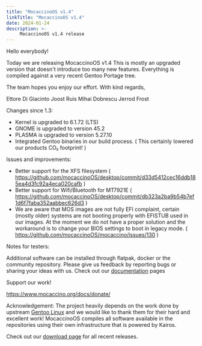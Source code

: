 ```yaml
---
title: "MocaccinoOS v1.4"
linkTitle: "MocaccinoOS v1.4"
date: 2024-01-24
description: >-
     MocaccinoOS v1.4 release
---
```


Hello everybody!

Today we are releasing MocaccinoOS v1.4
This is mostly an upgraded version that doesn't introduce too many new features. Everything is compiled against a very recent Gentoo Portage tree.

The team hopes you enjoy our effort.
With kind regards,

Ettore Di Giacinto
Joost Ruis
Mihai Dobrescu
Jerrod Frost

Changes since 1.3:

- Kernel is upgraded to 6.1.72 (LTS)
- GNOME is upgraded to version 45.2
- PLASMA is upgraded to version 5.27.10
- Integrated Gentoo binaries in our build process. ( This certainly lowered our products CO₂ footprint! )

Issues and improvements:

- Better support for the XFS filesystem ( https://github.com/mocaccinoOS/desktop/commit/d33d5412cec16ddb185ea4d3fc92a4eca020cafb )
- Better support for Wifi/Bluetooth for MT7921E ( https://github.com/mocaccinoOS/desktop/commit/db323a2ba9b54b7ef1d6f7faba352aabbec626d3 )
- We are aware that MOS images are not fully EFI complaint, certain (mostly older) systems are not booting properly with EFISTUB used in our images. At the moment we do not have a proper solution and the workaround is to change your BIOS settings to boot in legacy mode. ( https://github.com/mocaccinoOS/mocaccino/issues/130 )

Notes for testers:

Additional software can be installed through flatpak, docker or the community repository.
Please give us feedback by reporting bugs or sharing your ideas with us.
Check out our [documentation](https://www.mocaccino.org/docs/) pages

Support our work!

https://www.mocaccino.org/docs/donate/

Acknowledgement:
The project heavily depends on the work done by upstream [Gentoo Linux](https://gentoo.org) and we would like to thank them for their hard and excellent work! MocaccinoOS compiles all software available in the repositories using their own infrastructure that is powered by Kairos.

Check out our [download page](https://github.com/mocaccinoOS/mocaccino/releases) for all recent releases.

